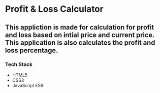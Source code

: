 # Profit & Loss Calculator
## This appliction is made for calculation for profit and loss based on intial price and current price. This application is also calculates the profit and loss percentage.
### Tech Stack
* HTML5
* CSS3
* JavaScript ES6
